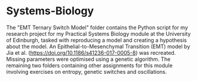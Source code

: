 # Systems-Biology
The "EMT Ternary Switch Model" folder contains the Python script for my research project for my Practical Systems Biology module at the University of Edinburgh, tasked with reproducing a model and creating a hypothesis about the model. An Epithelial-to-Mesenchymal Transition (EMT) model by Jia et al. (https://doi.org/10.1186/s41236-017-0005-8) was recreated. Missing parameters were optimised using a genetic algorithm.
The remaining two folders containing other assignments for this module involving exercises on entropy, genetic switches and oscillations.
